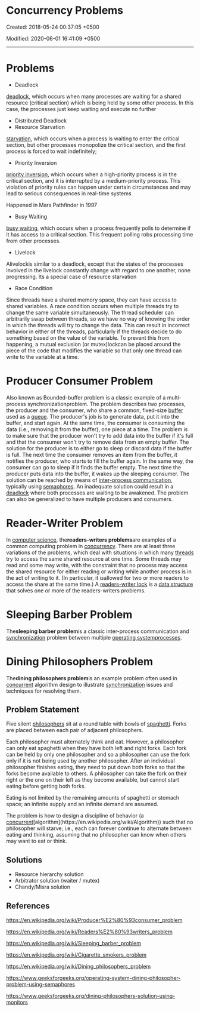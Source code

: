 # Concurrency Problems

Created: 2018-05-24 00:37:05 +0500

Modified: 2020-06-01 16:41:09 +0500

---

# Problems

- Deadlock

[deadlock](https://en.wikipedia.org/wiki/Deadlock), which occurs when many processes are waiting for a shared resource (critical section) which is being held by some other process. In this case, the processes just keep waiting and execute no further

- Distributed Deadlock
- Resource Starvation

[starvation](https://en.wikipedia.org/wiki/Resource_starvation), which occurs when a process is waiting to enter the critical section, but other processes monopolize the critical section, and the first process is forced to wait indefinitely;

- Priority Inversion

[priority inversion](https://en.wikipedia.org/wiki/Priority_inversion), which occurs when a high-priority process is in the critical section, and it is interrupted by a medium-priority process. This violation of priority rules can happen under certain circumstances and may lead to serious consequences in real-time systems

Happened in Mars Pathfinder in 1997

- Busy Waiting

[busy waiting](https://en.wikipedia.org/wiki/Busy_waiting), which occurs when a process frequently polls to determine if it has access to a critical section. This frequent polling robs processing time from other processes.

- Livelock

Alivelockis similar to a deadlock, except that the states of the processes involved in the livelock constantly change with regard to one another, none progressing. Its a special case of resource starvation

- Race Condition

Since threads have a shared memory space, they can have access to shared variables. A race condition occurs when multiple threads try to change the same variable simultaneously. The thread scheduler can arbitrarily swap between threads, so we have no way of knowing the order in which the threads will try to change the data. This can result in incorrect behavior in either of the threads, particularly if the threads decide to do something based on the value of the variable. To prevent this from happening, a mutual exclusion (or mutex)lockcan be placed around the piece of the code that modifies the variable so that only one thread can write to the variable at a time.

# Producer Consumer Problem

Also known as Bounded-buffer problem is a classic example of a multi-process synchronizationproblem.
The problem describes two processes, the producer and the consumer, who share a common, fixed-size [buffer](https://en.wikipedia.org/wiki/Buffer_(computer_science)) used as a [queue](https://en.wikipedia.org/wiki/Queue_(data_structure)).
The producer's job is to generate data, put it into the buffer, and start again. At the same time, the consumer is consuming the data (i.e., removing it from the buffer), one piece at a time.
The problem is to make sure that the producer won't try to add data into the buffer if it's full and that the consumer won't try to remove data from an empty buffer.
The solution for the producer is to either go to sleep or discard data if the buffer is full. The next time the consumer removes an item from the buffer, it notifies the producer, who starts to fill the buffer again. In the same way, the consumer can go to sleep if it finds the buffer empty. The next time the producer puts data into the buffer, it wakes up the sleeping consumer. The solution can be reached by means of [inter-process communication](https://en.wikipedia.org/wiki/Inter-process_communication), typically using [semaphores](https://en.wikipedia.org/wiki/Semaphore_(programming)). An inadequate solution could result in a [deadlock](https://en.wikipedia.org/wiki/Deadlock) where both processes are waiting to be awakened. The problem can also be generalized to have multiple producers and consumers.

# Reader-Writer Problem

In [computer science](https://en.wikipedia.org/wiki/Computer_science), the**readers-writers problems**are examples of a common computing problem in [concurrency](https://en.wikipedia.org/wiki/Concurrency_(computer_science)). There are at least three variations of the problems, which deal with situations in which many [threads](https://en.wikipedia.org/wiki/Thread_(computer_science)) try to access the same shared resource at one time. Some threads may read and some may write, with the constraint that no process may access the shared resource for either reading or writing while another process is in the act of writing to it. (In particular, it *is*allowed for two or more readers to access the share at the same time.) A [readers-writer lock](https://en.wikipedia.org/wiki/Readers-writer_lock) is a [data structure](https://en.wikipedia.org/wiki/Data_structure) that solves one or more of the readers-writers problems.

# Sleeping Barber Problem

The**sleeping barber problem**is a classic inter-process communication and [synchronization](https://en.wikipedia.org/wiki/Synchronization) problem between multiple [operating system](https://en.wikipedia.org/wiki/Operating_system)[processes](https://en.wikipedia.org/wiki/Process_(computing)).

# Dining Philosophers Problem

The**dining philosophers problem**is an example problem often used in [concurrent](https://en.wikipedia.org/wiki/Concurrency_(computer_science)) algorithm design to illustrate [synchronization](https://en.wikipedia.org/wiki/Synchronization_(computer_science)) issues and techniques for resolving them.

## Problem Statement

Five silent [philosophers](https://en.wikipedia.org/wiki/Philosopher) sit at a round table with bowls of [spaghetti](https://en.wikipedia.org/wiki/Spaghetti). Forks are placed between each pair of adjacent philosophers.

Each philosopher must alternately think and eat. However, a philosopher can only eat spaghetti when they have both left and right forks. Each fork can be held by only one philosopher and so a philosopher can use the fork only if it is not being used by another philosopher. After an individual philosopher finishes eating, they need to put down both forks so that the forks become available to others. A philosopher can take the fork on their right or the one on their left as they become available, but cannot start eating before getting both forks.

Eating is not limited by the remaining amounts of spaghetti or stomach space; an infinite supply and an infinite demand are assumed.

The problem is how to design a discipline of behavior (a [concurrent](https://en.wikipedia.org/wiki/Concurrency_(computer_science))[algorithm](https://en.wikipedia.org/wiki/Algorithm)) such that no philosopher will starve; i.e., each can forever continue to alternate between eating and thinking, assuming that no philosopher can know when others may want to eat or think.

## Solutions

- Resource hierarchy solution
- Arbitrator solution (waiter / mutex)
- Chandy/Misra solution

## References

<https://en.wikipedia.org/wiki/Producer%E2%80%93consumer_problem>

<https://en.wikipedia.org/wiki/Readers%E2%80%93writers_problem>

<https://en.wikipedia.org/wiki/Sleeping_barber_problem>

<https://en.wikipedia.org/wiki/Cigarette_smokers_problem>

<https://en.wikipedia.org/wiki/Dining_philosophers_problem>

<https://www.geeksforgeeks.org/operating-system-dining-philosopher-problem-using-semaphores>

<https://www.geeksforgeeks.org/dining-philosophers-solution-using-monitors>
